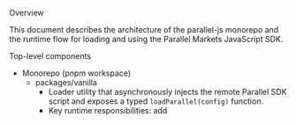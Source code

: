 Overview

This document describes the architecture of the parallel-js monorepo and the runtime flow for loading and using the Parallel Markets JavaScript SDK.

Top-level components

- Monorepo (pnpm workspace)
  - packages/vanilla
    - Loader utility that asynchronously injects the remote Parallel SDK script and exposes a typed `loadParallel(config)` function.
    - Key runtime responsibilities: add <script>, resolve Promise when `window.Parallel` is available, call `Parallel.init(...)` with config, append load context.
  - packages/react
    - React integration built on top of `@parallelmarkets/vanilla`.
    - Components & APIs: `ParallelProvider`, `useParallel()` hook, `PassportButton` component.
    - Key runtime behavior: wraps a promise return of `loadParallel`, subscribes to auth events, exposes helper methods (login, logout, getProfile).
  - examples/
    - `react-webpack/` and `webpack/` show usage in webpack-based apps.

Build & Tooling

- Rollup is used to build the packages (see each package's `package.json` script `build: rollup -c`).
- TypeScript for types and `tsc --noEmit` to typecheck.
- Jest for tests.
- Eslint/Prettier for linting and formatting.
- CI pipeline likely runs `pnpm build`, `pnpm test`, `pnpm lint`, `pnpm typecheck` at the root.

Runtime flow (browser)

1. Consumer calls `loadParallel(config)` (from `@parallelmarkets/vanilla`).
   - If library already loaded, returns existing promise.
   - If executed on server, resolves to `null` immediately.
2. `loadParallel` ensures a single script node is present and appends the SDK script: `https://app.parallelmarkets.com/sdk/v2/parallel.js`.
3. When the remote script loads it sets `window.Parallel`.
4. `loadParallel` then calls `Parallel.init({ ...config, on_init })` to initialize the SDK; the returned promise resolves with the initialized `Parallel` object.
5. Consumers using React wrap their app with `<ParallelProvider parallel={loadParallel(...)}/>` and then use `useParallel()` to access the SDK instance and helpers.
6. `useParallel()` subscribes to `auth.statusChange` events and exposes `login`, `logout`, `getProfile`. `PassportButton` calls `parallel.login()`.
7. The SDK itself handles rendering UX (overlay, redirect or embed) and API network calls. React integration prevents embed flows and warns if configured incorrectly.

Key integration points & contracts

- `loadParallel(config: ParallelConfig) => Promise<Parallel | null>`
  - Inputs: user-provided config. On client, loads remote script and initializes SDK. On server, returns null.
  - Outputs: resolved `Parallel` object or `null`.
  - Errors: rejects if SDK script fails to load or if `loadParallel` called more than once.

- `ParallelProvider({ parallel: Promise<Parallel> })`
  - Inputs: the promise returned by `loadParallel`.
  - Exposes via context the `parallel` promise for `useParallel`.

- `useParallel()`
  - Returns { isLoaded, parallel, loginStatus, error, getProfile, login, logout }

Edge cases and failure modes

- Script fails to load (network error) -> `loadParallel` promise rejects.
- `window` not available (SSR) -> `loadParallel` resolves to `null`.
- `loadParallel` called multiple times -> promise rejects with an error.
- Consumers forget to wrap with `ParallelProvider` -> `useParallel` warns and returns `isLoaded: false`.

Security and privacy considerations

- The SDK is loaded from `https://app.parallelmarkets.com` and will run arbitrary third-party JS in the page — consumers should review CSP and privacy policy.
- `Parallel.init` receives the `raw_config` and `on_init` callbacks — sensitive keys must be handled on server where appropriate.

Files added

- `docs/ARCHITECTURE.md` — this file (high level description, runtime and build flows).
- `docs/architecture.dot` — Graphviz DOT file to render the architecture diagram.
 - `docs/architecture-component.puml` — PlantUML component diagram (true UML component diagram).
 - `docs/architecture-sequence.puml` — PlantUML sequence diagram showing load/init/login flows.

How to render the diagram (optional)

If you have Graphviz installed locally you can render the DOT file into an image:

```bash
# macOS (if graphviz installed via brew)
# render to PNG
dot -Tpng docs/architecture.dot -o docs/architecture.png
# open the image
open docs/architecture.png
```

PlantUML (true UML diagrams)

I added two PlantUML files that represent the architecture in UML:

- `docs/architecture-component.puml` — component-level UML diagram showing packages, the browser consumer, the remote SDK, and build tooling.
- `docs/architecture-sequence.puml` — sequence diagram for the key runtime flow: loadParallel -> SDK load -> init -> login/profile.

To render locally you can use the PlantUML jar or the VS Code PlantUML extension. Quick example using the official PlantUML Docker image:

```bash
# render component diagram to PNG
docker run --rm -v "$PWD":/workspace -w /workspace plantuml/plantuml -tpng docs/architecture-component.puml
# render sequence diagram to SVG
docker run --rm -v "$PWD":/workspace -w /workspace plantuml/plantuml -tsvg docs/architecture-sequence.puml
```

Or use the online PlantUML server by pasting the `.puml` text into https://www.plantuml.com/plantuml/ or by using the PlantUML VS Code extension (preview + export).


Next steps

- If you want, I can also generate a PNG/SVG export of the diagram here, or embed an ASCII-art diagram into the README. Tell me which format you prefer.

Mermaid diagram (no Graphviz required)

If you'd rather view a diagram immediately without installing Graphviz, there's a Mermaid version included. GitHub and many Markdown renderers support Mermaid out of the box.

You can view it directly in `docs/architecture.mmd` or embed it into Markdown. Here's the Mermaid source (also in `docs/architecture.mmd`):

```mermaid
flowchart LR
  subgraph Monorepo[Monorepo (pnpm workspace)]
    direction TB
    vanilla["packages/vanilla\nloadParallel(config)"]
    react["packages/react\nParallelProvider, useParallel, PassportButton"]
    examples["examples/* (react-webpack, webpack)"]
  end

  Browser["Browser App\nimports @parallelmarkets/vanilla (or @parallelmarkets/react)\ncalls loadParallel(config)"]
  Remote["Remote Parallel SDK\nhttps://app.parallelmarkets.com/sdk/v2/parallel.js\nexposes window.Parallel"]

  Browser -->|imports| vanilla
  Browser -->|optional imports| react
  react -->|depends on| vanilla
  vanilla -->|inserts <script> and awaits load| Remote
  Remote -->|initialized API -> window.Parallel| Browser
```

This gives a quick visual without external tooling. If you'd like, I can also generate an SVG using a Node-based renderer and commit it to the repo.

Rendered diagram (SVG)

Below is a rendered architectural diagram generated from the DOT/Mermaid sources included in this repo. You can open the image directly or view it in the repo.

![Architecture Diagram](./architecture.svg)

If you want the diagram updated (different layout, more detail, or separate per-package call flows), tell me what to add and I'll update `docs/architecture.dot` and re-generate the SVG.
